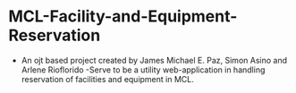 # MCL-Facility-and-Equipment-Reservation
 - An ojt based project created by James Michael E. Paz, Simon Asino and Arlene Rioflorido
 -Serve to be a utility web-application in handling reservation of facilities and equipment in MCL.
